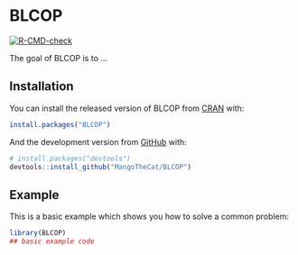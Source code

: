 
<!-- README.md is generated from README.Rmd. Please edit that file -->

# BLCOP

<!-- badges: start -->

<!-- badges: start -->

[![R-CMD-check](https://github.com/MangoTheCat/BLCOP/workflows/R-CMD-check/badge.svg)](https://github.com/MangoTheCat/BLCOP/actions)
<!-- badges: end -->

<!-- badges: end -->

The goal of BLCOP is to …

## Installation

You can install the released version of BLCOP from
[CRAN](https://CRAN.R-project.org) with:

``` r
install.packages("BLCOP")
```

And the development version from [GitHub](https://github.com/) with:

``` r
# install.packages("devtools")
devtools::install_github("MangoTheCat/BLCOP")
```

## Example

This is a basic example which shows you how to solve a common problem:

``` r
library(BLCOP)
## basic example code
```
